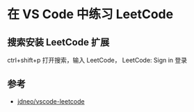 # 在 VS Code 中练习 LeetCode

## 搜索安装 LeetCode 扩展


ctrl+shift+p 打开搜索，输入 LeetCode，  LeetCode: Sign in  登录



## 参考
- [jdneo/vscode-leetcode](https://github.com/jdneo/vscode-leetcode)
